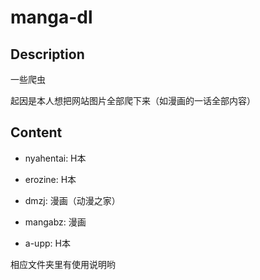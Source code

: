 # manga-dl

## Description

一些爬虫

起因是本人想把网站图片全部爬下来（如漫画的一话全部内容）

## Content

* nyahentai: H本

* erozine: H本

* dmzj: 漫画（动漫之家）

* mangabz: 漫画

* a-upp: H本

相应文件夹里有使用说明哟
